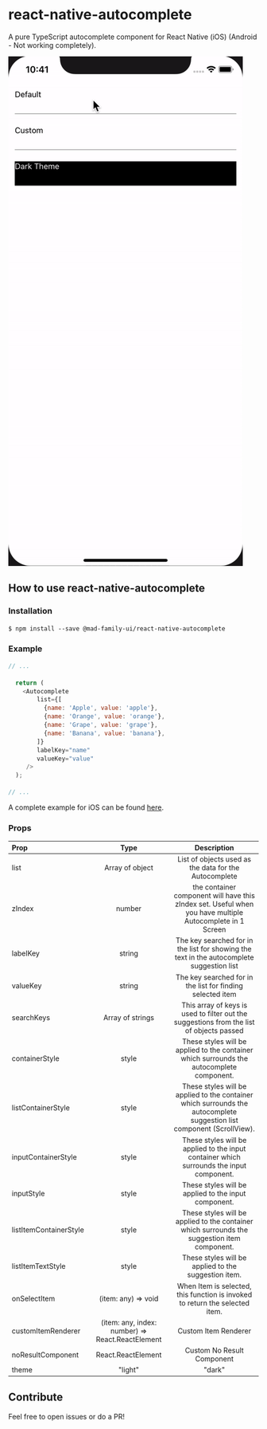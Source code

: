 # react-native-autocomplete

A pure TypeScript autocomplete component for React Native (iOS) (Android - Not working completely).

![Autocomplete Example](https://github.com/abhigupta92/react-native-autocomplete/blob/main/example_ios.gif)

## How to use react-native-autocomplete

### Installation

```shell
$ npm install --save @mad-family-ui/react-native-autocomplete
```

### Example

```javascript
// ...

  return (
    <Autocomplete
        list={[
          {name: 'Apple', value: 'apple'},
          {name: 'Orange', value: 'orange'},
          {name: 'Grape', value: 'grape'},
          {name: 'Banana', value: 'banana'},
        ]}
        labelKey="name"
        valueKey="value"
     />
  );

// ...
```

A complete example for iOS can be found [here](https://github.com/abhigupta92/react-native-autocomplete).

### Props
| Prop | Type | Description |
| :------------ |:---------------:| :-----:|
list | Array of object | List of objects used as the data for the Autocomplete |
| zIndex | number | the container component will have this zIndex set. Useful when you have multiple Autocomplete in 1 Screen |
| labelKey | string | The key searched for in the list for showing the text in the autocomplete suggestion list |
| valueKey | string | The key searched for in the list for finding selected item |
| searchKeys | Array of strings | This array of keys is used to filter out the suggestions from the list of objects passed  |
| containerStyle | style | These styles will be applied to the container which surrounds the autocomplete component. |
| listContainerStyle | style | These styles will be applied to the container which surrounds the autocomplete suggestion list component (ScrollView). |
| inputContainerStyle | style | These styles will be applied to the input container which surrounds the input component. |
| inputStyle | style | These styles will be applied to the input component. |
| listItemContainerStyle | style | These styles will be applied to the container which surrounds the suggestion item component. |
| listItemTextStyle | style | These styles will be applied to the suggestion item. |
| onSelectItem | (item: any) => void | When Item is selected, this function is invoked to return the selected item. |
| customItemRenderer | (item: any, index: number) => React.ReactElement | Custom Item Renderer |
| noResultComponent | React.ReactElement | Custom No Result Component |
| theme | "light" | "dark" | Support for dark and light theme. Useful if creating an app when you are supporting phone theme used |
    
## Contribute
Feel free to open issues or do a PR!